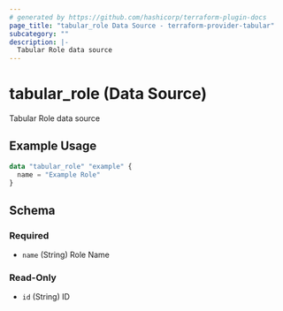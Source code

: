 ```yaml
---
# generated by https://github.com/hashicorp/terraform-plugin-docs
page_title: "tabular_role Data Source - terraform-provider-tabular"
subcategory: ""
description: |-
  Tabular Role data source
---
```


# tabular_role (Data Source)

Tabular Role data source

## Example Usage

```terraform
data "tabular_role" "example" {
  name = "Example Role"
}
```

<!-- schema generated by tfplugindocs -->
## Schema

### Required

- `name` (String) Role Name

### Read-Only

- `id` (String) ID
